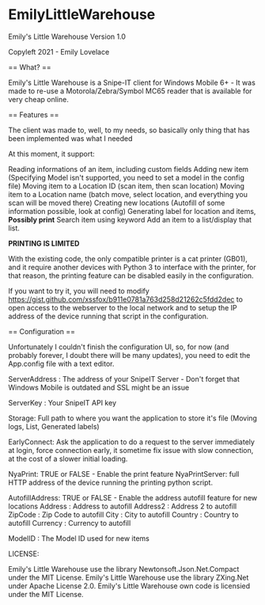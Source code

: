 # EmilyLittleWarehouse

Emily's Little Warehouse Version 1.0

Copyleft 2021 - Emily Lovelace

== What? ==

Emily's Little Warehouse is a Snipe-IT client for Windows Mobile 6+ - It was made to re-use a Motorola/Zebra/Symbol MC65 reader that is available for very cheap online.

== Features ==

The client was made to, well, to my needs, so basically only thing that has been implemented was what I needed

At this moment, it support:

Reading informations of an item, including custom fields
Adding new item (Specifying Model isn't supported, you need to set a model in the config file)
Moving item to a Location ID (scan item, then scan location)
Moving item to a Location name (batch move, select location, and everything you scan will be moved there)
Creating new locations (Autofill of some information possible, look at config)
Generating label for location and items, ****Possibly print****
Search item using keyword
Add an item to a list/display that list.

****PRINTING IS LIMITED****

With the existing code, the only compatible printer is a cat printer (GB01), and it require another devices with Python 3 to interface with the printer, for that reason, the printing feature can be disabled easily in the configuration.

If you want to try it, you will need to modify https://gist.github.com/xssfox/b911e0781a763d258d21262c5fdd2dec to open access to the webserver to the local network and to setup the IP address of the device running that script in the configuration.

== Configuration ==

Unfortunately I couldn't finish the configuration UI, so, for now (and probably forever, I doubt there will be many updates), you need to edit the App.config file with a text editor.

ServerAddress : The address of your SnipeIT Server - Don't forget that Windows Mobile is outdated and SSL might be an issue

ServerKey : Your SnipeIT API key

Storage: Full path to where you want the application to store it's file (Moving logs, List, Generated labels)

EarlyConnect: Ask the application to do a request to the server immediately at login, force connection early, it sometime fix issue with slow connection, at the cost of a slower initial loading.

NyaPrint: TRUE or FALSE - Enable the print feature
    NyaPrintServer: full HTTP address of the device running the printing python script.

AutofillAddress: TRUE or FALSE - Enable the address autofill feature for new locations
    Address : Address to autofill
    Address2 : Address 2 to autofill
    ZipCode : Zip Code to autofill
    City : City to autofill
    Country : Country to autofill
    Currency : Currency to autofill

ModelID : The Model ID used for new items

LICENSE:

Emily's Little Warehouse use the library Newtonsoft.Json.Net.Compact under the MIT License.
Emily's Little Warehouse use the library ZXing.Net under Apache License 2.0.
Emily's Little Warehouse own code is licensied under the MIT License.
